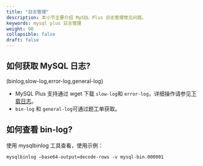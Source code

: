 ```yaml
---
title: "日志管理"
description: 本小节主要介绍 MySQL Plus 日志管理常见问题。 
keywords: mysql plus 日志管理
weight: 90
collapsible: false
draft: false
---
```


## 如何获取 MySQL 日志?

(binlog,slow-log,error-log,general-log)

- MySQL Plus 支持通过 wget 下载 `slow-log`和 `error-log`，详细操作请参见[下载日志](../../manual/mgt_log/download_log)。
- `bin-log` 和 `general-log`可通过题工单获取。

## 如何查看 bin-log?

使用 mysqlbinlog 工具查看，使用示例：

```shell
mysqlbinlog –base64-output=decode-rows -v mysql-bin.000001
```
